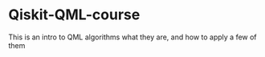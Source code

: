 # Qiskit-QML-course
This is an intro to QML algorithms what they are, and how to apply a few of them
